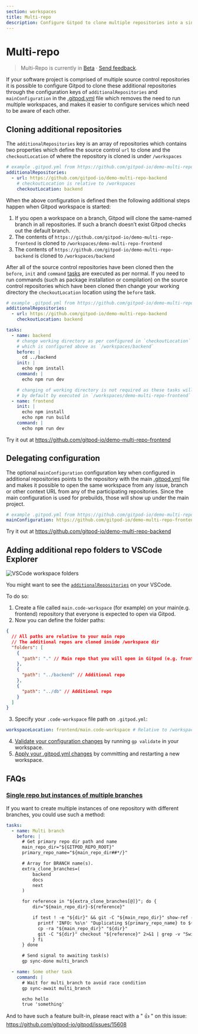 ```yaml
---
section: workspaces
title: Multi-repo
description: Configure Gitpod to clone multiple repositories into a single workspace.
---
```


<script context="module">
  export const prerender = true;
</script>

# Multi-repo

> Multi-Repo is currently in [Beta](/docs/help/public-roadmap/release-cycle) · [Send feedback](https://github.com/gitpod-io/gitpod/issues/8623).

If your software project is comprised of multiple source control repositories it is possible to configure Gitpod to clone these additional repositories through the configuration keys of `additionalRepositories` and `mainConfiguration` in the [.gitpod.yml](/docs/references/gitpod-yml) file which removes the need to run multiple workspaces, and makes it easier to configure services which need to be aware of each other.

## Cloning additional repositories

The `additionalRepositories` key is an array of repositories which contains two properties which define the source control `url` to clone and the `checkoutLocation` of where the repository is cloned is under `/workspaces`

```yml
# example .gitpod.yml from https://github.com/gitpod-io/demo-multi-repo-frontend
additionalRepositories:
  - url: https://github.com/gitpod-io/demo-multi-repo-backend
    # checkoutLocation is relative to /workspaces
    checkoutLocation: backend
```

When the above configuration is defined then the following additional steps happen when Gitpod workspace is started:

1. If you open a workspace on a branch, Gitpod will clone the same-named branch in all repositories. If such a branch doesn’t exist Gitpod checks out the default branch.
1. The contents of `https://github.com/gitpod-io/demo-multi-repo-frontend` is cloned to `/workspaces/demo-multi-repo-frontend`
1. The contents of `https://github.com/gitpod-io/demo-multi-repo-backend` is cloned to `/workspaces/backend`

After all of the source control repositories have been cloned then the `before`, `init` and `command` [tasks](https://www.gitpod.io/docs/configure/workspaces/tasks) are executed as per normal. If you need to run commands (such as package installation or compilation) on the source control repositories which have been cloned then change your working directory the `checkoutLocation` location using the `before` task.

```yml
# example .gitpod.yml from https://github.com/gitpod-io/demo-multi-repo-frontend
additionalRepositories:
  - url: https://github.com/gitpod-io/demo-multi-repo-backend
    checkoutLocation: backend

tasks:
  - name: backend
    # change working directory as per configured in `checkoutLocation`
    # which is configured above as `/workspaces/backend`
    before: |
      cd ../backend
    init: |
      echo npm install
    command: |
      echo npm run dev

    # changing of working directory is not required as these tasks will
    # by default by executed in `/workspaces/demo-multi-repo-frontend`
  - name: frontend
    init: |
      echo npm install
      echo npm run build
    command: |
      echo npm run dev
```

Try it out at https://github.com/gitpod-io/demo-multi-repo-frontend

## Delegating configuration

The optional `mainConfiguration` configuration key when configured in additional repositories points to the repository with the main [.gitpod.yml](/docs/references/gitpod-yml) file and makes it possible to open the same workspace from any issue, branch or other context URL from any of the participating repositories. Since the main configuration is used for prebuilds, those will show up under the main project.

```yml
# example .gitpod.yml from https://github.com/gitpod-io/demo-multi-repo-backend
mainConfiguration: https://github.com/gitpod-io/demo-multi-repo-frontend
```

Try it out at https://github.com/gitpod-io/demo-multi-repo-backend

## Adding additional repo folders to VSCode Explorer

![VSCode workspace folders](.../../../static/images/docs/vscode-workspace-folders.png)

You might want to see the [`additionalRepositories`](#cloning-additional-repositories) on your VSCode.

To do so:

1. Create a file called `main.code-workspace` (for example) on your main(e.g. frontend) repository that everyone is expected to open via Gitpod.
2. Now you can define the folder paths:

```json
{
  // All paths are relative to your main repo
  // The additional repos are cloned inside /workspace dir
  "folders": [
    {
      "path": "." // Main repo that you will open in Gitpod (e.g. frontend)
    },
    {
      "path": "../backend" // Additional repo
    },
    {
      "path": "../db" // Additional repo
    }
  ]
}
```

3. Specify your `.code-workspace` file path on `.gitpod.yml`:

```yml
workspaceLocation: frontend/main.code-workspace # Relative to /workspace dir
```

4. [Validate your configuration changes](/docs/configure/workspaces#validate-your-gitpod-configuration) by running `gp validate` in your workspace.
5. [Apply your .gitpod.yml changes](/docs/configure/workspaces#apply-configuration-changes) by committing and restarting a new workspace.

## FAQs

### [Single repo but instances of multiple branches](https://discord.com/channels/816244985187008514/1063202039955476540)

<!-- DISCORD_BOT_FAQ - DO NOT REMOVE -->

If you want to create multiple instances of one repository with different branches, you could use such a method:

```yml
tasks:
  - name: Multi branch
    before: |
      # Get primary repo dir path and name
      main_repo_dir="${GITPOD_REPO_ROOT}"
      primary_repo_name="${main_repo_dir##*/}"

      # Array for BRANCH name(s).
      extra_clone_branches=(
          backend
          docs
          next
      )

      for reference in "${extra_clone_branches[@]}"; do {
          dir="${main_repo_dir}-${reference}"

          if test ! -e "${dir}" && git -C "${main_repo_dir}" show-ref --quiet "refs/heads/${reference}"; then {
            printf 'INFO: %s\n' "Duplicating ${primary_repo_name} to ${dir} with ${reference} branch"
            cp -ra "${main_repo_dir}" "${dir}"
            git -C "${dir}" checkout "${reference}" 2>&1 | grep -v "Switched to branch '${reference}'"
          } fi
      } done

      # Send signal to awaiting task(s)
      gp sync-done multi_branch

  - name: Some other task
    command: |
      # Wait for multi_branch to avoid race condition
      gp sync-await multi_branch

      echo hello
      true 'something'
```

And to have such a feature built-in, please react with a " 👍 " on this issue: https://github.com/gitpod-io/gitpod/issues/15608
